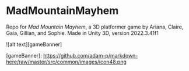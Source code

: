 # MadMountainMayhem
 Repo for _Mad Mountain Mayhem_, a 3D platformer game by Ariana, Claire, Gaia, Gillian, and Sophie. Made in Unity 3D, version 2022.3.41f1

![alt text][gameBanner]

[gameBanner]: [https://github.com/adam-p/markdown-here/raw/master/src/common/images/icon48.png ](https://github.com/ssianen/MadMountainMayhem/blob/main/gameBannerM3.png) 
